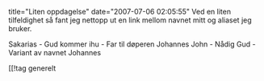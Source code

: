 title="Liten oppdagelse"
date="2007-07-06 02:05:55"
Ved en liten tilfeldighet så fant jeg nettopp ut en link mellom navnet mitt og aliaset jeg bruker.

Sakarias - Gud kommer ihu - Far til døperen Johannes
John - Nådig Gud - Variant av navnet Johannes

[[!tag  generelt
